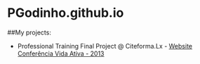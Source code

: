 PGodinho.github.io
==================


##My projects:

* Professional Training Final Project @ Citeforma.Lx - [Website Conferência Vida Ativa - 2013](http://pgodinho.github.io/Conferencia_Site/) 
